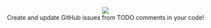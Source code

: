 <div align="center">
  <a href="https://imdone.io">
    <img src="https://cloud.githubusercontent.com/assets/233505/20074358/834b497e-a4f5-11e6-9445-344262df3276.png"/>
  </a>

  <br/>
  Create and update GitHub issues from TODO comments in your code!  
  <br/><br/>
</div>




